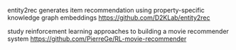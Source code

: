 entity2rec generates item recommendation using property-specific knowledge graph embeddings
https://github.com/D2KLab/entity2rec

study reinforcement learning approaches to building a movie recommender system
https://github.com/PierreGe/RL-movie-recommender
